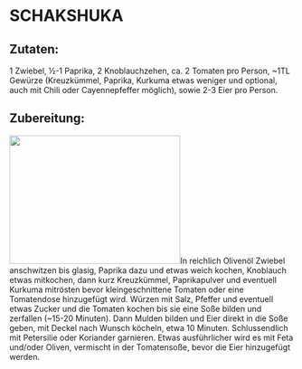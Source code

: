 # SCHAKSHUKA

## Zutaten:

1 Zwiebel, ½-1 Paprika, 2 Knoblauchzehen, ca. 2 Tomaten pro Person, ~1TL
Gewürze (Kreuzkümmel, Paprika, Kurkuma etwas weniger und optional, auch
mit Chili oder Cayennepfeffer möglich), sowie 2-3 Eier pro Person.

## Zubereitung:

<img src="Pictures/10000000000002B50000020841A98A7FA51B3437.jpg" style="width:7.999cm;height:6.001cm" />In
reichlich Olivenöl Zwiebel anschwitzen bis glasig, Paprika dazu und
etwas weich kochen, Knoblauch etwas mitkochen, dann kurz Kreuzkümmel,
Paprikapulver und eventuell Kurkuma mitrösten bevor kleingeschnittene
Tomaten oder eine Tomatendose hinzugefügt wird. Würzen mit Salz, Pfeffer
und eventuell etwas Zucker und die Tomaten kochen bis sie eine Soße
bilden und zerfallen (~15-20 Minuten). Dann Mulden bilden und Eier
direkt in die Soße geben, mit Deckel nach Wunsch köcheln, etwa 10
Minuten. Schlussendlich mit Petersilie oder Koriander garnieren. Etwas
ausführlicher wird es mit Feta und/oder Oliven, vermischt in der
Tomatensoße, bevor die Eier hinzugefügt werden.

